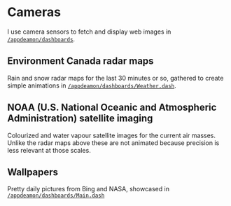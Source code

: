 # Cameras

I use camera sensors to fetch and display web images in [`/appdeamon/dashboards`](../appdeamon/dashboards).


## Environment Canada radar maps

Rain and snow radar maps for the last 30 minutes or so, gathered to create simple animations in [`/appdeamon/dashboards/Weather.dash`](../appdeamon/dashboards/Weather.dash).


## NOAA (U.S. National Oceanic and Atmospheric Administration) satellite imaging

Colourized and water vapour satellite images for the current air masses. Unlike the radar maps above these are not animated because precision is less relevant at those scales.


## Wallpapers

Pretty daily pictures from Bing and NASA, showcased in [`/appdeamon/dashboards/Main.dash`](../appdeamon/dashboards/Main.dash) 

